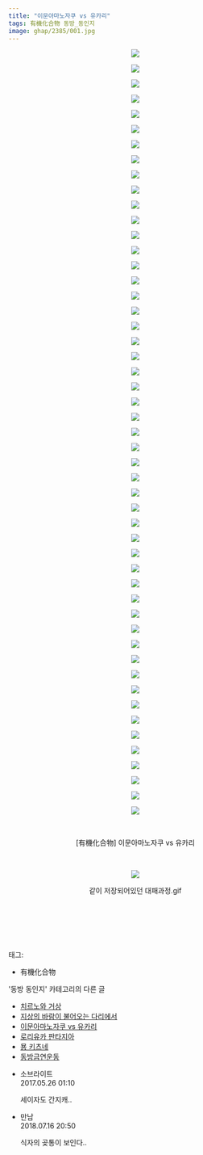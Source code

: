 ```yaml
---
title: "이문아마노자쿠 vs 유카리"
tags: 有機化合物 동방_동인지
image: ghap/2385/001.jpg
---
```

<div class="article">
<p style="text-align: center; clear: none; float: none;"><img src="{{ site.nasurl }}/ghap/2385/001.jpg"/></p>
<p style="text-align: center; clear: none; float: none;"><img src="{{ site.nasurl }}/ghap/2385/002.jpg"/></p>
<p style="text-align: center; clear: none; float: none;"><img src="{{ site.nasurl }}/ghap/2385/003.jpg"/></p>
<p style="text-align: center; clear: none; float: none;"><img src="{{ site.nasurl }}/ghap/2385/004.jpg"/></p>
<p style="text-align: center; clear: none; float: none;"><img src="{{ site.nasurl }}/ghap/2385/005.jpg"/></p>
<p style="text-align: center; clear: none; float: none;"><img src="{{ site.nasurl }}/ghap/2385/006.jpg"/></p>
<p style="text-align: center; clear: none; float: none;"><img src="{{ site.nasurl }}/ghap/2385/007.jpg"/></p>
<p style="text-align: center; clear: none; float: none;"><img src="{{ site.nasurl }}/ghap/2385/008.jpg"/></p>
<p style="text-align: center; clear: none; float: none;"><img src="{{ site.nasurl }}/ghap/2385/009.jpg"/></p>
<p style="text-align: center; clear: none; float: none;"><img src="{{ site.nasurl }}/ghap/2385/010.jpg"/></p>
<p style="text-align: center; clear: none; float: none;"><img src="{{ site.nasurl }}/ghap/2385/011.jpg"/></p>
<p style="text-align: center; clear: none; float: none;"><img src="{{ site.nasurl }}/ghap/2385/012.jpg"/></p>
<p style="text-align: center; clear: none; float: none;"><img src="{{ site.nasurl }}/ghap/2385/013.jpg"/></p>
<p style="text-align: center; clear: none; float: none;"><img src="{{ site.nasurl }}/ghap/2385/014.jpg"/></p>
<p style="text-align: center; clear: none; float: none;"><img src="{{ site.nasurl }}/ghap/2385/015.jpg"/></p>
<p style="text-align: center; clear: none; float: none;"><img src="{{ site.nasurl }}/ghap/2385/016.jpg"/></p>
<p style="text-align: center; clear: none; float: none;"><img src="{{ site.nasurl }}/ghap/2385/017.jpg"/></p>
<p style="text-align: center; clear: none; float: none;"><img src="{{ site.nasurl }}/ghap/2385/018.jpg"/></p>
<p style="text-align: center; clear: none; float: none;"><img src="{{ site.nasurl }}/ghap/2385/019.jpg"/></p>
<p style="text-align: center; clear: none; float: none;"><img src="{{ site.nasurl }}/ghap/2385/020.jpg"/></p>
<p style="text-align: center; clear: none; float: none;"><img src="{{ site.nasurl }}/ghap/2385/021.jpg"/></p>
<p style="text-align: center; clear: none; float: none;"><img src="{{ site.nasurl }}/ghap/2385/022.jpg"/></p>
<p style="text-align: center; clear: none; float: none;"><img src="{{ site.nasurl }}/ghap/2385/023.jpg"/></p>
<p style="text-align: center; clear: none; float: none;"><img src="{{ site.nasurl }}/ghap/2385/024.jpg"/></p>
<p style="text-align: center; clear: none; float: none;"><img src="{{ site.nasurl }}/ghap/2385/025.jpg"/></p>
<p style="text-align: center; clear: none; float: none;"><img src="{{ site.nasurl }}/ghap/2385/026.jpg"/></p>
<p style="text-align: center; clear: none; float: none;"><img src="{{ site.nasurl }}/ghap/2385/027.jpg"/></p>
<p style="text-align: center; clear: none; float: none;"><img src="{{ site.nasurl }}/ghap/2385/028.jpg"/></p>
<p style="text-align: center; clear: none; float: none;"><img src="{{ site.nasurl }}/ghap/2385/029.jpg"/></p>
<p style="text-align: center; clear: none; float: none;"><img src="{{ site.nasurl }}/ghap/2385/030.jpg"/></p>
<p style="text-align: center; clear: none; float: none;"><img src="{{ site.nasurl }}/ghap/2385/031.jpg"/></p>
<p style="text-align: center; clear: none; float: none;"><img src="{{ site.nasurl }}/ghap/2385/032.jpg"/></p>
<p style="text-align: center; clear: none; float: none;"><img src="{{ site.nasurl }}/ghap/2385/033.jpg"/></p>
<p style="text-align: center; clear: none; float: none;"><img src="{{ site.nasurl }}/ghap/2385/034.jpg"/></p>
<p style="text-align: center; clear: none; float: none;"><img src="{{ site.nasurl }}/ghap/2385/035.jpg"/></p>
<p style="text-align: center; clear: none; float: none;"><img src="{{ site.nasurl }}/ghap/2385/036.jpg"/></p>
<p style="text-align: center; clear: none; float: none;"><img src="{{ site.nasurl }}/ghap/2385/037.jpg"/></p>
<p style="text-align: center; clear: none; float: none;"><img src="{{ site.nasurl }}/ghap/2385/038.jpg"/></p>
<p style="text-align: center; clear: none; float: none;"><img src="{{ site.nasurl }}/ghap/2385/039.jpg"/></p>
<p style="text-align: center; clear: none; float: none;"><img src="{{ site.nasurl }}/ghap/2385/040.jpg"/></p>
<p style="text-align: center; clear: none; float: none;"><img src="{{ site.nasurl }}/ghap/2385/041.jpg"/></p>
<p style="text-align: center; clear: none; float: none;"><img src="{{ site.nasurl }}/ghap/2385/042.jpg"/></p>
<p style="text-align: center; clear: none; float: none;"><img src="{{ site.nasurl }}/ghap/2385/043.jpg"/></p>
<p style="text-align: center; clear: none; float: none;"><img src="{{ site.nasurl }}/ghap/2385/044.jpg"/></p>
<p style="text-align: center; clear: none; float: none;"><img src="{{ site.nasurl }}/ghap/2385/045.jpg"/></p>
<p style="text-align: center; clear: none; float: none;"><img src="{{ site.nasurl }}/ghap/2385/046.jpg"/></p>
<p style="text-align: center; clear: none; float: none;"><img src="{{ site.nasurl }}/ghap/2385/047.jpg"/></p>
<p style="text-align: center; clear: none; float: none;"><img src="{{ site.nasurl }}/ghap/2385/048.jpg"/></p>
<p style="text-align: center; clear: none; float: none;"><img src="{{ site.nasurl }}/ghap/2385/049.jpg"/></p>
<p style="text-align: center; clear: none; float: none;"><img src="{{ site.nasurl }}/ghap/2385/050.jpg"/></p>
<p style="text-align: center; clear: none; float: none;"><img src="{{ site.nasurl }}/ghap/2385/051.jpg"/></p>
<p style="text-align: center; clear: none; float: none;"><br/></p>
<p style="text-align: center; clear: none; float: none;">[有機化合物] 이문아마노자쿠 vs 유카리</p>
<p style="text-align: center; clear: none; float: none;"><br/></p>
<p style="text-align: center; clear: none; float: none;"><img src="{{ site.nasurl }}/ghap/2385/052.gif"/></p>
<p style="text-align: center; clear: none; float: none;">같이 저장되어있던 대패과정.gif</p>
<p style="text-align: center; clear: none; float: none;"><br/></p>
<p style="text-align: center; clear: none; float: none;"><br/></p>
<p><br/></p>
</div><div class="tagTrail">
<p>태그: </p>
<ul>
<li>有機化合物</li>
</ul>
</div><div class="another">
<p>'동방 동인지' 카테고리의 다른 글</p>
<ul>
<li><a href="/2016-09-29-ghap_2388">치르노와 거상</a></li>
<li><a href="/2016-09-29-ghap_2386">지상의 바람이 불어오는 다리에서</a></li>
<li><a href="/2016-09-29-ghap_2385">이문아마노자쿠 vs 유카리</a></li>
<li><a href="/2016-09-29-ghap_2384">로리유카 판타지아</a></li>
<li><a href="/2016-09-29-ghap_2383">묭 키츠네</a></li>
<li><a href="/2016-09-28-ghap_2382">동방금연운동</a></li>
</ul>
</div><div class="cb_module cb_fluid">
<div class="cb_wrt cb_profile">
<div class="comment">
<ul>
<li class="cb_thumb_off" id="comment14998269">
<div class="cb_comment_area">
<div class="cb_info_area">
<div class="cb_section">
<span class="cb_nick_name">소브라이트</span>
</div>
<div class="cb_section">
<span class="cb_date">2017.05.26 01:10 </span>
</div>
</div>
<div class="cb_dsc_comment">
<p class="cb_dsc">
											세이자도 간지캐..
										</p>
</div>
</div></li>
<li class="cb_thumb_off" id="comment15288105">
<div class="cb_comment_area">
<div class="cb_info_area">
<div class="cb_section">
<span class="cb_nick_name">만남</span>
</div>
<div class="cb_section">
<span class="cb_date">2018.07.16 20:50 </span>
</div>
</div>
<div class="cb_dsc_comment">
<p class="cb_dsc">
											식자의 곶통이 보인다..
										</p>
</div>
</div></li>
</ul>
</div>
</div><!-- commentList close -->
</div>